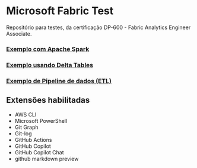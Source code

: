 # Microsoft Fabric Test

Repositório para testes, da certificação DP-600 - Fabric Analytics Engineer Associate.

### [Exemplo com Apache Spark](./spark/)

### [Exemplo usando Delta Tables](./deltaTables/)

### [Exemplo de Pipeline de dados (ETL)](./dataPipeline/)

## Extensões habilitadas
* AWS CLI
* Microsoft PowerShell
* Git Graph
* Git-log
* GitHub Actions
* GitHub Copilot
* GitHub Copilot Chat
* github markdown preview

